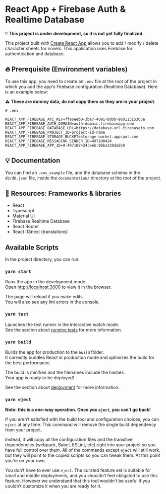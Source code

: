 # React App + Firebase Auth & Realtime Database

:bangbang: **This project is under development, so it is not yet fully finalized.**

This project built with [Create React App](https://github.com/facebook/create-react-app) allows you to add / modify / delete character sheets for novels. This application uses Firebase for authentication and database.

## :fire: Prerequisite (Environment variables)

To use this app, you need to create an `.env` file at the root of the project in which you add the app's Firebase configuration (Realtime Database). Here is an example below:

:warning: **These are dummy data, do not copy them as they are in your project.**

```#!/bin/bash
# .env

REACT_APP_FIREBASE_API_KEY=ffa6eeb0-3ba7-4091-bd0b-98011315365a
REACT_APP_FIREBASE_AUTH_DOMAIN=auth-domain.firebaseapp.com
REACT_APP_FIREBASE_DATABASE_URL=https://database-url.firebaseio.com
REACT_APP_FIREBASE_PROJECT_ID=project-id-name
REACT_APP_FIREBASE_STORAGE_BUCKET=storage-bucket.appspot.com
REACT_APP_FIREBASE_MESSAGING_SENDER_ID=497108424
REACT_APP_FIREBASE_APP_ID=9:497108424:web:96ba329da5b0
```

## :bulb: Documentation

You can find an `.env_example` file, and the database schema in the `db/db.json` file, inside the `documentation/` directory at the root of the project.

## :pushpin: Resources: Frameworks & libraries

* React
* Typescript
* Material UI
* Firebase Realtime Database
* React Router
* React i18next (translations)

## Available Scripts

In the project directory, you can run:

### `yarn start`

Runs the app in the development mode.<br />
Open [http://localhost:3000](http://localhost:3000) to view it in the browser.

The page will reload if you make edits.<br />
You will also see any lint errors in the console.

### `yarn test`

Launches the test runner in the interactive watch mode.<br />
See the section about [running tests](https://facebook.github.io/create-react-app/docs/running-tests) for more information.

### `yarn build`

Builds the app for production to the `build` folder.<br />
It correctly bundles React in production mode and optimizes the build for the best performance.

The build is minified and the filenames include the hashes.<br />
Your app is ready to be deployed!

See the section about [deployment](https://facebook.github.io/create-react-app/docs/deployment) for more information.

### `yarn eject`

**Note: this is a one-way operation. Once you `eject`, you can’t go back!**

If you aren’t satisfied with the build tool and configuration choices, you can `eject` at any time. This command will remove the single build dependency from your project.

Instead, it will copy all the configuration files and the transitive dependencies (webpack, Babel, ESLint, etc) right into your project so you have full control over them. All of the commands except `eject` will still work, but they will point to the copied scripts so you can tweak them. At this point you’re on your own.

You don’t have to ever use `eject`. The curated feature set is suitable for small and middle deployments, and you shouldn’t feel obligated to use this feature. However we understand that this tool wouldn’t be useful if you couldn’t customize it when you are ready for it.

